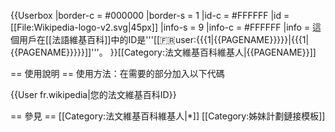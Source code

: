 {{Userbox
  |border-c = #000000
  |border-s = 1
  |id-c     = #FFFFFF
  |id       = [[File:Wikipedia-logo-v2.svg|45px]]
  |info-s   = 9
  |info-c   = #FFFFFF
  |info     = 這個用戶在[[法語維基百科]]中的ID是'''[[:fr:user:{{{1|{{PAGENAME}}}}}|{{{1|{{PAGENAME}}}}}]]'''。
}}<includeonly>[[Category:法文維基百科維基人|{{PAGENAME}}]]</includeonly>
<noinclude>



== 使用說明 ==
使用方法：在需要的部分加入以下代碼

<nowiki>{{User fr.wikipedia|您的法文維基百科ID}}</nowiki>

== 參見 ==
[[Category:法文維基百科維基人|*]]
[[Category:姊妹計劃鏈接模板]]
</noinclude>
